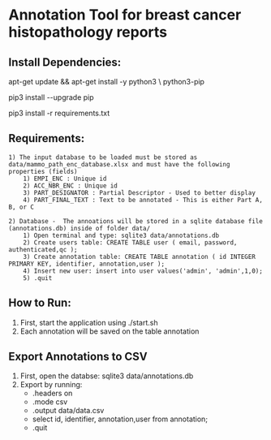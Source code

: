 # Annotation Tool for breast cancer histopathology reports

## Install Dependencies:

apt-get update && apt-get install -y python3 \ python3-pip


pip3 install --upgrade pip


pip3 install -r requirements.txt


## Requirements:
	
	1) The input database to be loaded must be stored as data/mammo_path_enc_database.xlsx and must have the following properties (fields)
		1) EMPI_ENC : Unique id 
		2) ACC_NBR_ENC : Unique id
		3) PART_DESIGNATOR : Partial Descriptor - Used to better display
		4) PART_FINAL_TEXT : Text to be annotated - This is either Part A, B, or C 

	2) Database -  The annoations will be stored in a sqlite database file (annotations.db) inside of folder data/
		1) Open terminal and type: sqlite3 data/annotations.db
		2) Create users table: CREATE TABLE user ( email, password, authenticated,qc );
		3) Create annotation table: CREATE TABLE annotation ( id INTEGER PRIMARY KEY, identifier, annotation,user );
		4) Insert new user: insert into user values('admin', 'admin',1,0);
		5) .quit

## How to Run:

1) First, start the application using ./start.sh
2) Each annotation will be saved on the table annotation

## Export Annotations to CSV
1) First, open the databse: sqlite3 data/annotations.db  
2) Export by running: 
	* .headers on
	* .mode csv
	* .output data/data.csv
	* select id, identifier, annotation,user from annotation;
	* .quit

